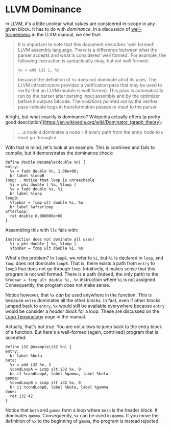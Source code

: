 # LLVM Dominance

In LLVM, it's a little unclear what values are considered in-scope in any
given block. It has to do with *dominance*. In a discussion of
[well-formedness](https://llvm.org/docs/LangRef.html#well-formedness) in the
LLVM manual, we see that: 

> It is important to note that this document describes 'well formed' LLVM
> assembly language. There is a difference between what the parser accepts
> and what is considered 'well formed'. For example, the following
> instruction is syntactically okay, but not well formed:
>
>     %x = add i32 1, %x
>
> because the definition of `%x` does not dominate all of its uses. The LLVM
> infrastructure provides a verification pass that may be used to verify that
> an LLVM module is well formed. This pass is automatically run by the parser
> after parsing input assembly and by the optimizer before it outputs bitcode.
> The violations pointed out by the verifier pass indicate bugs in
> transformation passes or input to the parser.

Alright, but what exactly is dominance? Wikipedia actually offers
[a pretty good description](https://en.wikipedia.org/wiki/Dominator_(graph_theory):

> ... a node `d` dominates a node `n` if every path from the entry node to `n`
> must go through `d`.

With that in mind, let's look at an example. This is contrived and fails
to compile, but it demonstrates the dominance check:

    define double @example(double %n) {
    entry:
      %x = fadd double %n, 1.00e+00;
      br label %loopB
    loop: ; Notice that loop is unreachable
      %i = phi double [ %a, %loop ]
      %a = fadd double %x, %i
      br label %loop
    loopB:
      %foobar = fcmp ult double %i, %n
      br label %afterloop
    afterloop:
      ret double 0.000000e+00
    }

Assembling this with `llc` fails with:

    Instruction does not dominate all uses!
      %i = phi double [ %a, %loop ]
      %foobar = fcmp ult double %i, %n

What's the problem? In `loopB`, we refer to `%i`, but `%i` is declared in
`loop`, and `loop` does not dominate `loopB`. That is, there exists a path
from `entry` to `loopB` that does not go through `loop`. Intuitively, it
makes sense that this program is not well formed. There is a path (indeed,
the only path) to the `%foobar = fcmp ult double %i, %n` instruction where
`%i` is not assigned. Consequently, the program does not make sense.

Notice however, that `%x` *can* be used anywhere in the function. This is
because `entry` dominates all the other blocks. In fact, even if other
blocks jumped back to `entry`, `%x` would still be available everywhere
because `entry` would be consider a *header block* for a loop. These are
discussed on the [Loop Terminology](https://llvm.org/docs/LoopTerminology.html)
page in the manual.

Actually, that's not true. You are not allows to jump back to the entry
block of a function. But here's a well-formed (again, contrived) program
that is accepted:

    define i32 @example(i32 %n) {
    entry:
      br label %beta
    beta:
      %x = add i32 %n, 1
      %condLoopA = icmp slt i32 %x, 0
      br i1 %condLoopA, label %gamma, label %beta
    gamma:
      %condLoopB = icmp slt i32 %x, 0
      br i1 %condLoopB, label %beta, label %gamma
    done:
      ret i32 42
    }

Notice that `beta` and `gamma` form a loop where `beta` is the header block.
It dominates `gamma`. Consequently, `%x` can be used in `gamma`. If you
move the definition of `%x` to the beginning of `gamma`, the program is
instead rejected.
